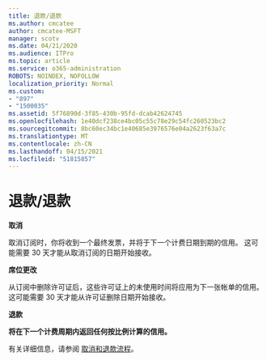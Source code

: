 ```yaml
---
title: 退款/退款
ms.author: cmcatee
author: cmcatee-MSFT
manager: scotv
ms.date: 04/21/2020
ms.audience: ITPro
ms.topic: article
ms.service: o365-administration
ROBOTS: NOINDEX, NOFOLLOW
localization_priority: Normal
ms.custom:
- "897"
- "1500035"
ms.assetid: 5f76890d-3f85-430b-95fd-dcab42624745
ms.openlocfilehash: 1e40dcf238ce4bc05c55c78e29c54fc260523bc2
ms.sourcegitcommit: 8bc60ec34bc1e40685e3976576e04a2623f63a7c
ms.translationtype: MT
ms.contentlocale: zh-CN
ms.lasthandoff: 04/15/2021
ms.locfileid: "51815857"
---
```

# <a name="creditrefund"></a>退款/退款

**取消**
  
取消订阅时，你将收到一个最终发票，并将于下一个计费日期到期的信用。 这可能需要 30 天才能从取消订阅的日期开始接收。
  
**席位更改**
  
从订阅中删除许可证后，这些许可证上的未使用时间将应用为下一张帐单的信用。 这可能需要 30 天才能从许可证删除日期开始接收。

**退款**

**将在下一个计费周期内返回任何按比例计算的信用。**

有关详细信息，请参阅 [取消和退款流程](https://docs.microsoft.com/microsoft-365/commerce/subscriptions/cancel-your-subscription?view=o365-worldwide)。 

